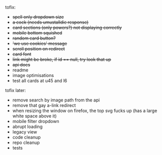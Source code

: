 tofix:

- ~~spell only dropdown size~~
- ~~a cock (needs umustalldie response)~~
- ~~card sections (only powers?) not displaying correctly~~
- ~~mobile bottom squished~~
- ~~random card button?~~
- ~~'we use cookies' message~~
- ~~scroll position on redirect~~
- ~~card font~~
- ~~link might be broke, if id == null, try look that up~~
- ~~api docs~~
- readme
- image optimisations
- test all cards at u45 and l6

tofix later:

- remove search by image path from the api
- remove that gay a-link redirect
- when resizing the window on firefox, the top svg fucks up (has a large white space above it)
- mobile filter dropdown
- abrupt loading
- legacy view
- code cleanup
- repo cleanup
- tests
